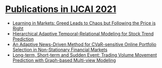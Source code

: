 # [Publications in IJCAI 2021](https://ijcai-21.org/program-main-track/)


- [Learning in Markets: Greed Leads to Chaos but Following the Price is Right](https://github.com/ai-gamer/fintech-literature/blob/main/conference/ijcai21/LM/README.md)
- [Hierarchical Adaptive Temporal-Relational Modeling for Stock Trend Prediction](https://github.com/ai-gamer/fintech-literature/blob/main/conference/ijcai21/HA/README.md)
- [An Adaptive News-Driven Method for CVaR-sensitive Online Portfolio Selection in Non-Stationary Financial Markets](https://github.com/ai-gamer/fintech-literature/blob/main/conference/ijcai21/ND/README.md)
- [Long-term, Short-term and Sudden Event: Trading Volume Movement Prediction with Graph-based Multi-view Modeling](https://github.com/ai-gamer/fintech-literature/blob/main/conference/ijcai21/LS/README.md)
